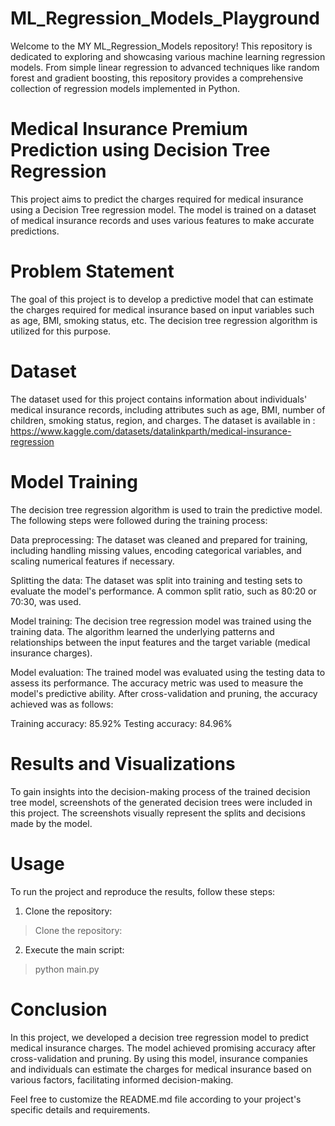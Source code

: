 # ML_Regression_Models_Playground
Welcome to the MY ML_Regression_Models repository! This repository is dedicated to exploring and showcasing various machine learning regression models. From simple linear regression to advanced techniques like random forest and gradient boosting, this repository provides a comprehensive collection of regression models implemented in Python.

# Medical Insurance Premium Prediction using Decision Tree Regression
This project aims to predict the charges required for medical insurance using a Decision Tree regression model. The model is trained on a dataset of medical insurance records and uses various features to make accurate predictions.

# Problem Statement
The goal of this project is to develop a predictive model that can estimate the charges required for medical insurance based on input variables such as age, BMI, smoking status, etc. The decision tree regression algorithm is utilized for this purpose.

# Dataset
The dataset used for this project contains information about individuals' medical insurance records, including attributes such as age, BMI, number of children, smoking status, region, and charges. The dataset is available in : https://www.kaggle.com/datasets/datalinkparth/medical-insurance-regression

# Model Training
The decision tree regression algorithm is used to train the predictive model. The following steps were followed during the training process:

Data preprocessing: The dataset was cleaned and prepared for training, including handling missing values, encoding categorical variables, and scaling numerical features if necessary.

Splitting the data: The dataset was split into training and testing sets to evaluate the model's performance. A common split ratio, such as 80:20 or 70:30, was used.

Model training: The decision tree regression model was trained using the training data. The algorithm learned the underlying patterns and relationships between the input features and the target variable (medical insurance charges).

Model evaluation: The trained model was evaluated using the testing data to assess its performance. The accuracy metric was used to measure the model's predictive ability. After cross-validation and pruning, the accuracy achieved was as follows:

Training accuracy: 85.92%
Testing accuracy: 84.96%

# Results and Visualizations
To gain insights into the decision-making process of the trained decision tree model, screenshots of the generated decision trees were included in this project. The screenshots visually represent the splits and decisions made by the model.

# Usage
To run the project and reproduce the results, follow these steps:
1. Clone the repository: 
> Clone the repository:

2. Execute the main script:
> python main.py

# Conclusion
In this project, we developed a decision tree regression model to predict medical insurance charges. The model achieved promising accuracy after cross-validation and pruning. By using this model, insurance companies and individuals can estimate the charges for medical insurance based on various factors, facilitating informed decision-making.

Feel free to customize the README.md file according to your project's specific details and requirements.

